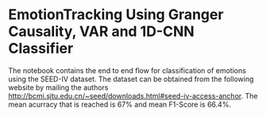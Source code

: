 # EmotionTracking Using Granger Causality, VAR and 1D-CNN Classifier
The notebook contains the end to end flow for classification of emotions using the SEED-IV dataset. The dataset can be obtained from the following website by mailing the authors http://bcmi.sjtu.edu.cn/~seed/downloads.html#seed-iv-access-anchor. The mean acurracy that is reached is 67% and mean F1-Score is 66.4%.
